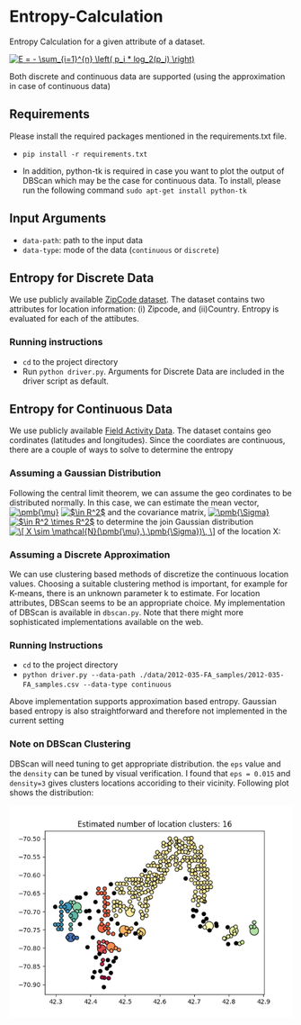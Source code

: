 # Entropy-Calculation
Entropy Calculation for a given attribute of a dataset.

<a href="https://www.codecogs.com/eqnedit.php?latex=E&space;=&space;-&space;\sum_{i=1}^{n}&space;\left(&space;p_i&space;*&space;log_2(p_i)&space;\right)" target="_blank"><img src="https://latex.codecogs.com/gif.latex?E&space;=&space;-&space;\sum_{i=1}^{n}&space;\left(&space;p_i&space;*&space;log_2(p_i)&space;\right)" title="E = - \sum_{i=1}^{n} \left( p_i * log_2(p_i) \right)" /></a>

Both discrete and continuous data are supported (using the approximation in case of continuous data)

## Requirements
Please install the required packages mentioned in the requirements.txt file. 
* `pip install -r requirements.txt`

* In addition, python-tk is required in case you want to plot the output of DBScan which may be the case for continuous data. To install, please run the following command `sudo apt-get install python-tk`

## Input Arguments
* `data-path`: path to the input data
* `data-type`: mode of the data (`continuous` or `discrete`)

## Entropy for Discrete Data
We use publicly available [ZipCode dataset](https://catalog.data.gov/dataset/zip-codes-zipcodes). The dataset contains two attributes for location information: (i) Zipcode, and (ii)Country. Entropy is evaluated for each of the attibutes.

### Running instructions
* `cd` to the project directory
* Run `python driver.py`. Arguments for Discrete Data are included in the driver script as default.

## Entropy for Continuous Data
We use publicly available [Field Activity Data](https://cmgds.marine.usgs.gov/data/field-activity-data/2012-035-FA/). The dataset contains geo cordinates (latitudes and longitudes). Since the coordiates are continuous, there are a couple of ways to solve to determine the entropy

### Assuming a Gaussian Distribution
Following the central limit theorem, we can assume the geo cordinates to be distributed normally. In this case, we can estimate the mean vector, <a href="https://www.codecogs.com/eqnedit.php?latex=\pmb{\mu}" target="_blank"><img src="https://latex.codecogs.com/gif.latex?\pmb{\mu}" title="\pmb{\mu}" /></a> <a href="https://www.codecogs.com/eqnedit.php?latex=$\in&space;R^2$" target="_blank"><img src="https://latex.codecogs.com/gif.latex?$\in&space;R^2$" title="$\in R^2$" /></a> and the covariance matrix, <a href="https://www.codecogs.com/eqnedit.php?latex=\pmb{\Sigma}" target="_blank"><img src="https://latex.codecogs.com/gif.latex?\pmb{\Sigma}" title="\pmb{\Sigma}" /></a> <a href="https://www.codecogs.com/eqnedit.php?latex=$\in&space;R^2&space;\times&space;R^2$" target="_blank"><img src="https://latex.codecogs.com/gif.latex?$\in&space;R^2&space;\times&space;R^2$" title="$\in R^2 \times R^2$" /></a> to determine the join Gaussian distribution <a href="https://www.codecogs.com/eqnedit.php?latex=\[&space;X&space;\sim&space;\mathcal{N}(\pmb{\mu},\,\pmb{\Sigma})\,&space;\]" target="_blank"><img src="https://latex.codecogs.com/gif.latex?\[&space;X&space;\sim&space;\mathcal{N}(\pmb{\mu},\,\pmb{\Sigma})\,&space;\]" title="\[ X \sim \mathcal{N}(\pmb{\mu},\,\pmb{\Sigma})\, \]" /></a> of the location X:

### Assuming a Discrete Approximation
We can use clustering based methods of discretize the continuous location values. Choosing a suitable clustering method is important, for example for K-means, there is an unknown parameter k to estimate. For location attributes, DBScan seems to be an appropriate choice. My implementation of DBScan is available in `dbscan.py`. Note that there might more sophisticated implementations available on the web.

### Running Instructions
* `cd` to the project directory
* `python driver.py --data-path ./data/2012-035-FA_samples/2012-035-FA_samples.csv --data-type continuous`

Above implementation supports approximation based entropy. Gaussian based entropy is also straightforward and therefore not implemented in the current setting

### Note on DBScan Clustering
DBScan will need tuning to get appropriate distribution. the `eps` value and the `density` can be tuned by visual verification. I found that `eps = 0.015` and `density=3` gives clusters locations accoriding to their vicinity. Following plot shows the distribution:

![alt text](https://github.com/rahul99/Entropy-Calculation/blob/master/location%20distribution.png)



